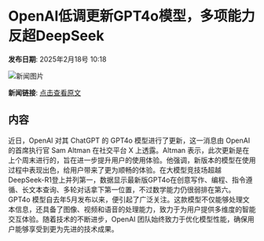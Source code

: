 # OpenAI低调更新GPT4o模型，多项能力反超DeepSeek

**发布日期**: 2025年2月18号 10:18

![新闻图片](https://upload.chinaz.com/2025/0218/6387547046927278169516988.png)

**新闻链接**: [点击查看原文](https://www.aibase.com/zh/news/15459)

## 内容

近日，OpenAI 对其 ChatGPT 的 GPT4o 模型进行了更新，这一消息由 OpenAI 的首席执行官 Sam Altman 在社交平台 X 上透露。Altman 表示，此次更新是在上个周末进行的，旨在进一步提升用户的使用体验。他强调，新版本的模型在使用过程中表现出色，给用户带来了更为顺畅的体验。在大模型竞技场超越DeepSeek-R1登上并列第一，数据显示最新版GPT4o在创意写作、编程、指令遵循、长文本查询、多轮对话拿下第一位置，不过数学能力仍很弱排在第六。GPT4o 模型自去年5月发布以来，便引起了广泛关注。这款模型不仅能够处理文本信息，还具备了图像、视频和语音的处理能力，致力于为用户提供多维度的智能交互体验。随着技术的不断进步，OpenAI 团队始终致力于优化模型性能，确保用户能够享受到更为先进的技术成果。

